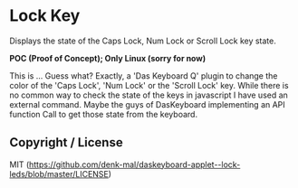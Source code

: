 # Lock Key

Displays the state of the Caps Lock, Num Lock or Scroll Lock key state.

**POC (Proof of Concept); Only Linux (sorry for now)**

This is ... Guess what?
Exactly, a 'Das Keyboard Q' plugin to change the color of the 'Caps Lock',
'Num Lock' or the 'Scroll Lock' key. While there is no common way to check the
state of the keys in javascript I have used an external command. Maybe the guys
of DasKeyboard implementing an API function Call to get those state from the
keyboard.

## Copyright / License

MIT (https://github.com/denk-mal/daskeyboard-applet--lock-leds/blob/master/LICENSE)
